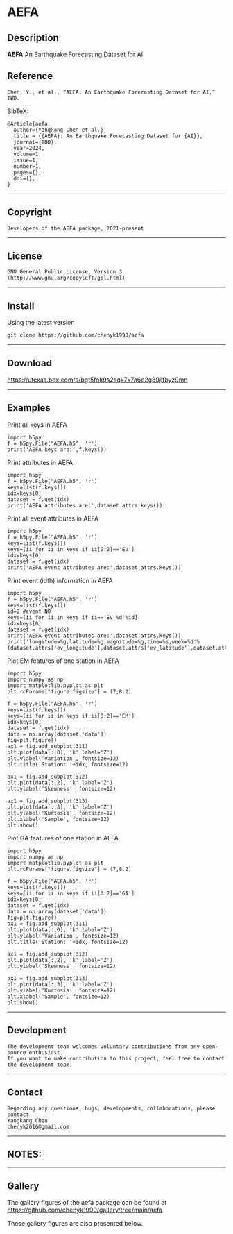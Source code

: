 # AEFA

## Description

**AEFA** An Earthquake Forecasting Dataset for AI

## Reference
	Chen, Y., et al., “AEFA: An Earthquake Forecasting Dataset for AI,” TBD.

    
BibTeX:

	@Article{aefa,
	  author={Yangkang Chen et al.},
	  title = {{AEFA}: An Earthquake Forecasting Dataset for {AI}},
	  journal={TBD},
	  year=2024,
	  volume=1,
	  issue=1,
	  number=1,
	  pages={},
	  doi={},
	}

-----------
## Copyright
    Developers of the AEFA package, 2021-present
-----------

## License
    GNU General Public License, Version 3
    (http://www.gnu.org/copyleft/gpl.html)   

-----------

## Install
Using the latest version

    git clone https://github.com/chenyk1990/aefa

-----------
## Download

https://utexas.box.com/s/bgt5fok9s2aqk7x7a6c2g89jlfbyz9mn

-----------
## Examples
Print all keys in AEFA

	import h5py
	f = h5py.File("AEFA.h5", 'r')
	print('AEFA keys are:',f.keys())
	
Print attributes in AEFA

	import h5py
	f = h5py.File("AEFA.h5", 'r')
	keys=list(f.keys())
	idx=keys[0]
	dataset = f.get(idx)
	print('AEFA attributes are:',dataset.attrs.keys())

Print all event attributes in AEFA

	import h5py
	f = h5py.File("AEFA.h5", 'r')
	keys=list(f.keys())
	keys=[ii for ii in keys if ii[0:2]=='EV']
	idx=keys[0]
	dataset = f.get(idx)
	print('AEFA event attributes are:',dataset.attrs.keys())
	
Print event (idth) information in AEFA

	import h5py
	f = h5py.File("AEFA.h5", 'r')
	keys=list(f.keys())
	id=2 #event NO
	keys=[ii for ii in keys if ii=='EV_%d'%id]
	idx=keys[0]
	dataset = f.get(idx)
	print('AEFA event attributes are:',dataset.attrs.keys())
	print('longitude=%g,latitude=%g,magnitude=%g,time=%s,week=%d'%(dataset.attrs['ev_longitude'],dataset.attrs['ev_latitude'],dataset.attrs['ev_magnitude'],dataset.attrs['ev_time'],dataset.attrs['ev_week']))

Plot EM features of one station in AEFA

	import h5py
	import numpy as np
	import matplotlib.pyplot as plt
	plt.rcParams["figure.figsize"] = (7,8.2)
	
	f = h5py.File("AEFA.h5", 'r')
	keys=list(f.keys())
	keys=[ii for ii in keys if ii[0:2]=='EM']
	idx=keys[0]
	dataset = f.get(idx)
	data = np.array(dataset['data'])
	fig=plt.figure()
	ax1 = fig.add_subplot(311)
	plt.plot(data[:,0], 'k',label='Z')
	plt.ylabel('Variation', fontsize=12) 
	plt.title('Station: '+idx, fontsize=12) 
	
	ax1 = fig.add_subplot(312)
	plt.plot(data[:,2], 'k',label='Z')
	plt.ylabel('Skewness', fontsize=12) 
	
	ax1 = fig.add_subplot(313)
	plt.plot(data[:,3], 'k',label='Z')
	plt.ylabel('Kurtosis', fontsize=12) 
	plt.xlabel('Sample', fontsize=12) 
	plt.show()
	
Plot GA features of one station in AEFA

	import h5py
	import numpy as np
	import matplotlib.pyplot as plt
	plt.rcParams["figure.figsize"] = (7,8.2)
	
	f = h5py.File("AEFA.h5", 'r')
	keys=list(f.keys())
	keys=[ii for ii in keys if ii[0:2]=='GA']
	idx=keys[0]
	dataset = f.get(idx)
	data = np.array(dataset['data'])
	fig=plt.figure()
	ax1 = fig.add_subplot(311)
	plt.plot(data[:,0], 'k',label='Z')
	plt.ylabel('Variation', fontsize=12) 
	plt.title('Station: '+idx, fontsize=12) 
	
	ax1 = fig.add_subplot(312)
	plt.plot(data[:,2], 'k',label='Z')
	plt.ylabel('Skewness', fontsize=12) 
	
	ax1 = fig.add_subplot(313)
	plt.plot(data[:,3], 'k',label='Z')
	plt.ylabel('Kurtosis', fontsize=12) 
	plt.xlabel('Sample', fontsize=12) 
	plt.show()
	
-----------
## Development
    The development team welcomes voluntary contributions from any open-source enthusiast. 
    If you want to make contribution to this project, feel free to contact the development team. 

-----------
## Contact
    Regarding any questions, bugs, developments, collaborations, please contact  
    Yangkang Chen
    chenyk2016@gmail.com

-----------
## NOTES:

-----------
## Gallery
The gallery figures of the aefa package can be found at
    https://github.com/chenyk1990/gallery/tree/main/aefa

These gallery figures are also presented below. 


<!-- 
A sample signal waveform Generated by [test_signal.py](https://github.com/chenyk1990/aefa/tree/main/demos/test_signal.py)
<img src='https://github.com/chenyk1990/gallery/blob/main/aefa/signal-texnet2023ncwh-PB10.png' alt='Slicing' width=960/>

A sample noise waveform Generated by [test_noise.py](https://github.com/chenyk1990/aefa/tree/main/demos/test_noise.py)
<img src='https://github.com/chenyk1990/gallery/blob/main/aefa/noise-24634-PECS.png' alt='Slicing' width=960/>

Waveforms of an arbitrary TexNet event extracted from AEFA Generated by [test_event.py](https://github.com/chenyk1990/aefa/tree/main/demos/test_event.py)
<img src='https://github.com/chenyk1990/gallery/blob/main/aefa/texnet2020kijr-Z.png' alt='Slicing' width=960/>
 -->
